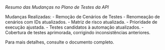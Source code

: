 *Resumo das Mudanças no Plano de Testes da API*

Mudanças Realizadas:
    - Remoção de Cenários de Testes
    - Renomeação de cenários com IDs atualizados.
    - Matriz de risco atualizada.
    - Prioridade de execução ajustada.
    - Testes candidatos à automação atualizados.
    - Cobertura de testes aprimorada, corrigindo inconsistências anteriores.

Para mais detalhes, consulte o documento completo.